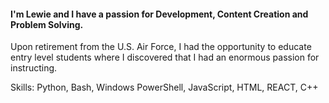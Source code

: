 #### I'm Lewie and I have a passion for Development, Content Creation and Problem Solving.
Upon retirement from the U.S. Air Force, I had the opportunity to educate entry level students where I discovered that I had an enormous passion for instructing.

Skills: Python, Bash, Windows PowerShell, JavaScript, HTML, REACT, C++

<!-- - 🔭 I’m currently working on this page.  -->




